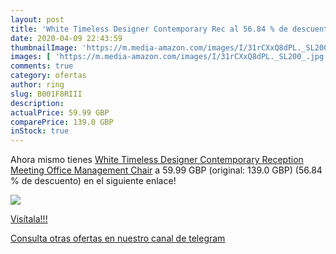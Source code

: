 ```yaml
---
layout: post
title: 'White Timeless Designer Contemporary Rec al 56.84 % de descuento'
date: 2020-04-09 22:43:59
thumbnailImage: 'https://m.media-amazon.com/images/I/31rCXxQ8dPL._SL200_.jpg'
images: [ 'https://m.media-amazon.com/images/I/31rCXxQ8dPL._SL200_.jpg' ]
comments: true
category: ofertas
author: ring
slug: B001F8RIII
description:
actualPrice: 59.99 GBP
comparePrice: 139.0 GBP
inStock: true
---
```


Ahora mismo tienes [White Timeless Designer Contemporary Reception Meeting Office Management Chair](https://www.amazon.com/dp/B001F8RIII/?tag=redken08-20) a 59.99 GBP (original: 139.0 GBP) (56.84 %  de descuento) en el siguiente enlace!

[![](https://m.media-amazon.com/images/I/31rCXxQ8dPL._SL200_.jpg)](https://www.amazon.com/dp/B001F8RIII/?tag=redken08-20)

[Visítala!!!](https://www.amazon.com/dp/B001F8RIII/?tag=redken08-20)

[Consulta otras ofertas en nuestro canal de telegram](https://t.me/s/ofertas25)

